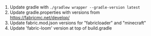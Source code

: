 1. Update gradle with `./gradlew wrapper --gradle-version latest`
2. Update gradle.properties with versions from https://fabricmc.net/develop/
3. Update fabric.mod.json versions for "fabricloader" and "minecraft"
4. Update 'fabric-loom' version at top of build.gradle

